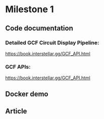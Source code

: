 # Milestone 1

## Code documentation

### Detailed GCF Circuit Display Pipeline: 
https://book.interstellar.gg/GCF_API.html 


### GCF APIs: 
https://book.interstellar.gg/GCF_API.html


## Docker demo


## Article